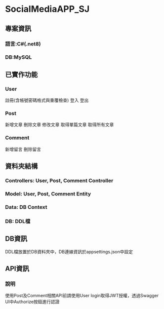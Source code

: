 # SocialMediaAPP_SJ
## 專案資訊
### 語言:C#(.net8)
### DB:MySQL

## 已實作功能
### User
註冊(含帳號密碼格式與重覆檢查)
登入
登出

### Post
新增文章
刪除文章
修改文章
取得單篇文章
取得所有文章

### Comment
新增留言
刪除留言

## 資料夾結構
### Controllers: User, Post, Comment Controller
### Model: User, Post, Comment Entity
### Data: DB Context
### DB: DDL檔

## DB資訊
DDL檔放置於DB資料夾中，DB連線資訊於appsettings.json中設定

## API資訊
### 說明
使用Post及Comment相關API前請使用User login取得JWT授權，透過Swagger UI中Authorize按鈕進行認證
